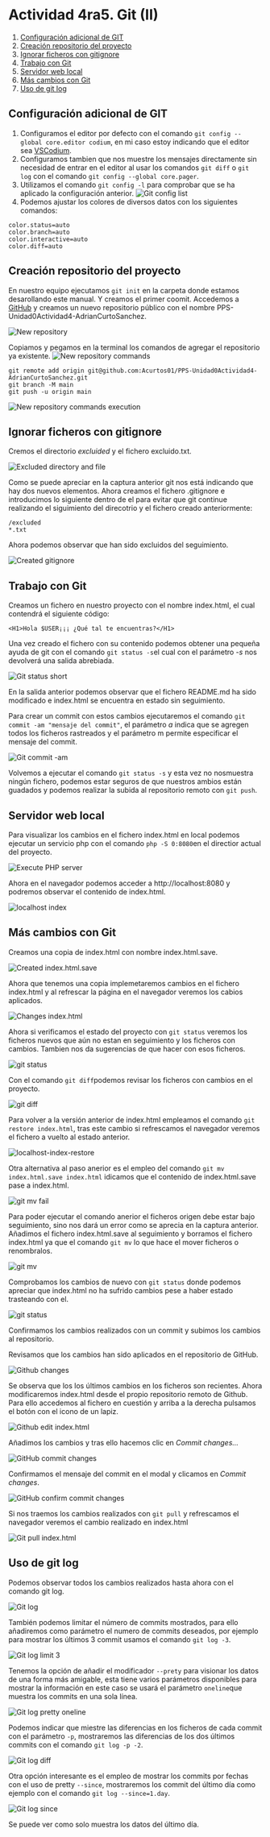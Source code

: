 # Actividad 4ra5. Git (II)

1. [Configuración adicional de GIT](#configuración-adicional-de-git)
2. [Creación repositorio del proyecto](#creación-repositorio-del-proyecto)
3. [Ignorar ficheros con gitignore](#ignorar-ficheros-con-gitignore)
4. [Trabajo con Git](#trabajo-con-git)
5. [Servidor web local](#servidor-web-local)
6. [Más cambios con Git](#más-cambios-con-git)
7. [Uso de git log](#uso-de-git-log)


## Configuración adicional de GIT
1. Configuramos el editor por defecto con el comando `git config --global core.editor codium`, en mi caso estoy indicando que el editor sea [VSCodium](https://vscodium.com/).
2. Configuramos tambien que nos muestre los mensajes directamente sin necesidad de entrar en el editor al usar los comandos `git diff` o `git log` con el comando `git config --global core.pager`.
3. Utilizamos el comando `git config -l` para comprobar que se ha aplicado la configuración anterior.
![Git config list](images/git-config-list.png)
4. Podemos ajustar los colores de diversos datos con los siguientes comandos:
```
color.status=auto
color.branch=auto
color.interactive=auto
color.diff=auto
```

## Creación repositorio del proyecto
En nuestro equipo ejecutamos `git init` en la carpeta donde estamos desarollando este manual. Y creamos el primer coomit.
Accedemos a [GitHub](#https://github.com) y creamos un nuevo repositorio público con el nombre PPS-Unidad0Actividad4-AdrianCurtoSanchez.

![New repository](images/new-repository.png)

Copiamos y pegamos en la terminal los comandos de agregar el repositorio ya existente.
![New repository commands](images/new-repository-commands.png)
```
git remote add origin git@github.com:Acurtos01/PPS-Unidad0Actividad4-AdrianCurtoSanchez.git
git branch -M main
git push -u origin main
```
![New repository commands execution](images/new-repository-commands-execution.png)

## Ignorar ficheros con gitignore
Cremos el directorio *excluided* y el fichero excluido.txt.

![Excluded directory and file](images/excluded-directory-file.png)

Como se puede apreciar en la captura anterior git nos está indicando que hay dos nuevos elementos. Ahora creamos el fichero .gitignore e introducimos lo siguiente dentro de el para evitar que git continue realizando el siguimiento del direcotrio y el fichero creado anteriormente:
```
/excluded
*.txt
```
Ahora podemos observar que han sido excluidos del seguimiento.

![Created gitignore](images/created-gitignore.png)


## Trabajo con Git

Creamos un fichero en nuestro proyecto con el nombre index.html, el cual contendrá el siguiente código:
```
<H1>Hola $USER¡¡¡ ¿Qué tal te encuentras?</H1>
```

Una vez creado el fichero con su contenido podemos obtener una pequeña ayuda de git con el comando `git status -s`el cual con el parámetro *-s* nos devolverá una salida abrebiada.

![Git status short](images/git-status-short.png)

En la salida anterior podemos observar que el fichero README.md ha sido modificado e index.html se encuentra en estado sin seguimiento.

Para crear un commit con estos cambios ejecutaremos el comando `git commit -am "mensaje del commit"`, el parámetro *a* indica que se agregen todos los ficheros rastreados y el parámetro m permite especificar el mensaje del commit.

![Git commit -am](images/git-commit-am.png)

Volvemos a ejecutar el comando `git status -s` y esta vez no nosmuestra ningún fichero, podemos estar seguros de que nuestros ambios están guadados y podemos realizar la subida al repositorio remoto con `git push`.


## Servidor web local

Para visualizar los cambios en el fichero index.html en local podemos ejecutar un servicio php con el comando `php -S 0:8080`en el directior actual del proyecto.

![Execute PHP server](images/execute-php-server.png)

Ahora en el navegador podemos acceder a http://localhost:8080 y podremos observar el contenido de index.html.

![localhost index](images/localhost-index.png)


## Más cambios con Git

Creamos una copia de index.html con nombre index.html.save.

![Created index.html.save](images/created-index.html.save.png)

Ahora que tenemos una copia implemetaremos cambios en el fichero index.html y al refrescar la página en el navegador veremos los cabios aplicados.

![Changes index.html](images/changes-index.html.png)

Ahora si verificamos el estado del proyecto con `git status` veremos los ficheros nuevos que aún no estan en seguimiento y los ficheros con cambios. Tambien nos da sugerencias de que hacer con esos ficheros.

![git status](images/git-status.png)

Con el comando `git diff`podemos revisar los ficheros con cambios en el proyecto.

![git diff](images/git-diff.png)

Para volver a la versión anterior de index.html empleamos el comando `git restore index.html`, tras este cambio si refrescamos el navegador veremos el fichero a vuelto al estado anterior.

![localhost-index-restore](images/localhost-index-restore.png)

Otra alternativa al paso anerior es el empleo del comando `git mv index.html.save index.html` idicamos que el contenido de index.html.save pase a index.html.

![git mv fail](images/git-mv-fail.png)

Para poder ejecutar el comando anerior el ficheros origen debe estar bajo seguimiento, sino nos dará un error como se aprecia en la captura anterior. Añadimos el fichero index.html.save al seguimiento y borramos el fichero index.html ya que el comando `git mv` lo que hace el mover ficheros o renombralos.

![git mv](images/git-mv.png)

Comprobamos los cambios de nuevo con `git status` donde podemos apreciar que index.html no ha sufrido cambios pese a haber estado trasteando con el.

![git status](images/git-status-2.png)

Confirmamos los cambios realizados con un commit y subimos los cambios al repositorio.

Revisamos que los cambios han sido aplicados en el repositorio de GitHub.

![Github changes](images/github-changes.png)

Se observa que los los últimos cambios en los ficheros son recientes. Ahora modificaremos index.html desde el propio repositorio remoto de Github. Para ello accedemos al fichero en cuestión y arriba a la derecha pulsamos el botón con el icono de un lapiz.

![Github edit index.html](images/github-edit-index.html.png)

Añadimos los cambios y tras ello hacemos clic en *Commit changes...*

![GitHub commit changes](images/github-edit-commitchanges.png)

Confirmamos el mensaje del commit en el modal y clicamos en *Commit changes*.

![GitHub confirm commit changes](images/github-edit-confirm-commit.png)

Si nos traemos los cambios realizados con `git pull` y refrescamos el navegador veremos el cambio realizado en index.html

![Git pull index.html](images/git-pull-index.html.png)


## Uso de git log

Podemos observar todos los cambios realizados hasta ahora con el comando git log.

![Git log](images/git-log.png)

También podemos limitar el número de commits mostrados, para ello añadiremos como parámetro el numero de commits deseados, por ejemplo para mostrar los últimos 3 commit usamos el comando `git log -3`.

![Git log limit 3](images/git-log-limit3.png)

Tenemos la opción de añadir el modificador `--prety` para visionar los datos de una forma más amigable, esta tiene varios parámetros disponibles para mostrar la información en este caso se usará el parámetro `oneline`que muestra los commits en una sola línea.

![Git log pretty oneline](images/git-log-pretty-oneline.png)


Podemos indicar que miestre las diferencias en los ficheros de cada commit con el parámetro `-p`, mostraremos las diferencias de los dos últimos commits con el comando `git log -p -2`.

![Git log diff](images/git-log-diff.png)

Otra opción interesante es el empleo de mostrar los commits por fechas con el uso de pretty `--since`, mostraremos los commit del último día como ejemplo con el comando `git log --since=1.day`.

![Git log since](images/git-log-since.png)

Se puede ver como solo muestra los datos del último día.